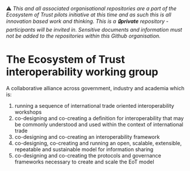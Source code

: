 ⚠️ *This and all associated organisational repositories are a part of the Ecosystem of Trust pilots initiative at this time and as such this is all innovation based work and thinking. This is a 🔒**private** repository - participants will be invited in. Sensitive documents and information must not be added to the repositories within this Github organisation.*

# The Ecosystem of Trust interoperability working group

A collaborative alliance across government, industry and academia which is:

1. running a sequence of international trade oriented interoperability workshops
2. co-designing and co-creating a definition for interoperability that may be commonly understood and used within the context of international trade
3. co-designing and co-creating an interoperability framework
4. co-designing, co-creating and running an open, scalable, extensible, repeatable and sustainable model for information sharing
5. co-designing and co-creating the protocols and governance frameworks necessary to create and scale the EoT model


